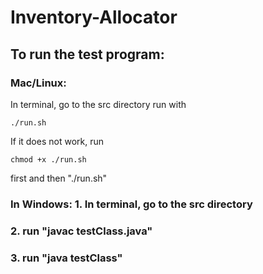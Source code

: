 # Inventory-Allocator
## To run the test program:
### Mac/Linux: 
In terminal, go to the src directory
run with 
```
./run.sh
```
If it does not work, run 
```
chmod +x ./run.sh
``` 
first and then "./run.sh"
### In Windows: 1. In terminal, go to the src directory
###             2. run "javac testClass.java"
###             3. run "java testClass" 

